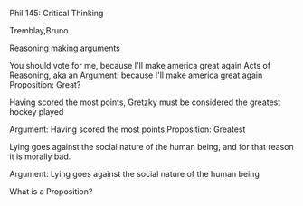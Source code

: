 Phil 145: Critical Thinking

Tremblay,Bruno

Reasoning 
making arguments

You should vote for me, because I'll make america great again
Acts of Reasoning, aka an Argument: because I'll make america great again
Proposition: Great?

Having scored the most points, Gretzky must be considered the greatest hockey played

Argument: Having scored the most points
Proposition: Greatest

Lying goes against the social nature of the human being, and for that reason it is morally bad.

Argument: Lying goes against the social nature of the human being

What is a Proposition?
